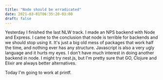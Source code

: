```yaml
---
title: "Node should be erradicated"
date: 2021-03-01T06:35:20-03:00
draft: false
---
```


Yesterday I finished the last NLW track.
I made an NPS backend with Node and Express.
I came to the conclusion that node is terrible for backends and we should
stop using it.
It's just a big old mess of packages that work half the time, and nothing ever
has any structure.
Javascript is also a very ugly language and it hurts my eyes.
I don't have much interest in doing another backend in node. I might try nest.js,
but I'm pretty sure that GO, Clojure and Elixir are always better alternatives.

Today I'm going to work at printf.
